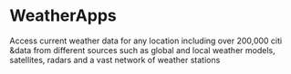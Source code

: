 # WeatherApps

Access current weather data for any location including over 200,000 citi &data from different sources such as global and local weather models, satellites, radars and a vast network of weather stations
